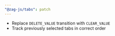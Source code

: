 ```yaml
---
"@zag-js/tabs": patch
---
```


- Replace `DELETE_VALUE` transition with `CLEAR_VALUE`
- Track previously selected tabs in correct order
